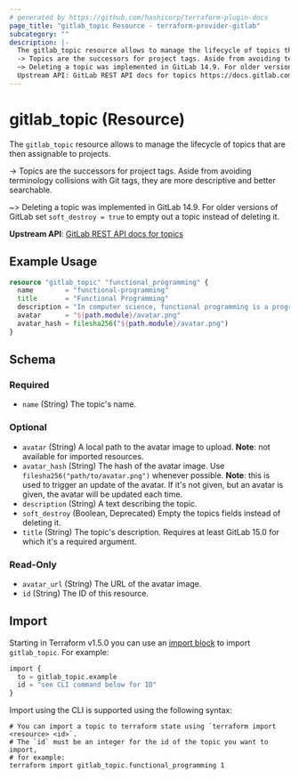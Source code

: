 ```yaml
---
# generated by https://github.com/hashicorp/terraform-plugin-docs
page_title: "gitlab_topic Resource - terraform-provider-gitlab"
subcategory: ""
description: |-
  The gitlab_topic resource allows to manage the lifecycle of topics that are then assignable to projects.
  -> Topics are the successors for project tags. Aside from avoiding terminology collisions with Git tags, they are more descriptive and better searchable.
  ~> Deleting a topic was implemented in GitLab 14.9. For older versions of GitLab set soft_destroy = true to empty out a topic instead of deleting it.
  Upstream API: GitLab REST API docs for topics https://docs.gitlab.com/ee/api/topics.html
---
```


# gitlab_topic (Resource)

The `gitlab_topic` resource allows to manage the lifecycle of topics that are then assignable to projects.

-> Topics are the successors for project tags. Aside from avoiding terminology collisions with Git tags, they are more descriptive and better searchable.

~> Deleting a topic was implemented in GitLab 14.9. For older versions of GitLab set `soft_destroy = true` to empty out a topic instead of deleting it.

**Upstream API**: [GitLab REST API docs for topics](https://docs.gitlab.com/ee/api/topics.html)

## Example Usage

```terraform
resource "gitlab_topic" "functional_programming" {
  name        = "functional-programming"
  title       = "Functional Programming"
  description = "In computer science, functional programming is a programming paradigm where programs are constructed by applying and composing functions."
  avatar      = "${path.module}/avatar.png"
  avatar_hash = filesha256("${path.module}/avatar.png")
}
```

<!-- schema generated by tfplugindocs -->
## Schema

### Required

- `name` (String) The topic's name.

### Optional

- `avatar` (String) A local path to the avatar image to upload. **Note**: not available for imported resources.
- `avatar_hash` (String) The hash of the avatar image. Use `filesha256("path/to/avatar.png")` whenever possible. **Note**: this is used to trigger an update of the avatar. If it's not given, but an avatar is given, the avatar will be updated each time.
- `description` (String) A text describing the topic.
- `soft_destroy` (Boolean, Deprecated) Empty the topics fields instead of deleting it.
- `title` (String) The topic's description. Requires at least GitLab 15.0 for which it's a required argument.

### Read-Only

- `avatar_url` (String) The URL of the avatar image.
- `id` (String) The ID of this resource.

## Import

Starting in Terraform v1.5.0 you can use an [import block](https://developer.hashicorp.com/terraform/language/import) to import `gitlab_topic`. For example:
```terraform
import {
  to = gitlab_topic.example
  id = "see CLI command below for ID"
}
```

Import using the CLI is supported using the following syntax:

```shell
# You can import a topic to terraform state using `terraform import <resource> <id>`.
# The `id` must be an integer for the id of the topic you want to import,
# for example:
terraform import gitlab_topic.functional_programming 1
```

